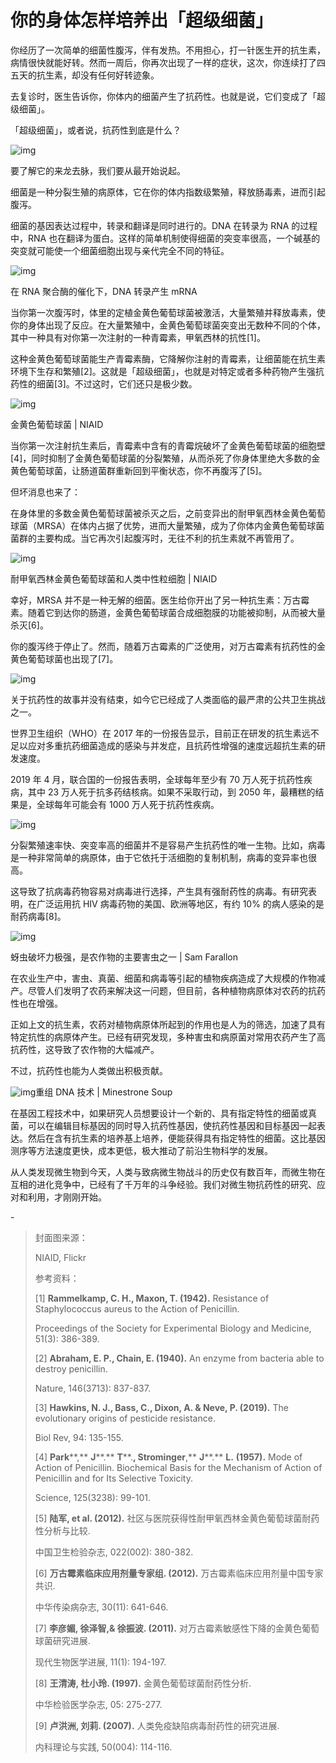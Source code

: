 # 你的身体怎样培养出「超级细菌」

你经历了⼀次简单的细菌性腹泻，伴有发热。不用担心，打一针医⽣开的抗⽣素，病情很快就能好转。然⽽⼀周后，你再次出现了⼀样的症状，这次，你连续打了四五天的抗⽣素，却没有任何好转迹象。



去复诊时，医⽣告诉你，你体内的细菌产⽣了抗药性。也就是说，它们变成了「超级细菌」。



「超级细菌」，或者说，抗药性到底是什么？



![img](https://mmbiz.qpic.cn/mmbiz_jpg/SlOqFKqEO4FmQlmfjOBVoTGMwf6Upa6UfdcJIB7xU4sR5HicJaWTgTfNgaicg2lT6EsBNh55kac8qeBIUGw8u1icQ/640?wx_fmt=jpeg)



要了解它的来龙去脉，我们要从最开始说起。



细菌是⼀种分裂生殖的病原体，它在你的体内指数级繁殖，释放肠毒素，进而引起腹泻。



细菌的基因表达过程中，转录和翻译是同时进⾏的。DNA 在转录为 RNA 的过程中，RNA 也在翻译为蛋⽩。这样的简单机制使得细菌的突变率很⾼，⼀个碱基的突变就可能使⼀个细菌细胞出现与亲代完全不同的特征。



![img](https://mmbiz.qpic.cn/mmbiz_gif/SlOqFKqEO4FmQlmfjOBVoTGMwf6Upa6UnCgKm8fPricXbMwpCgiakGRI7ICMu7Neh597Sc73BicfMMWnerTEJJ4sg/640?wx_fmt=gif)

在 RNA 聚合酶的催化下，DNA 转录产生 mRNA



当你第⼀次腹泻时，体⾥的定植⾦⻩⾊葡萄球菌被激活，⼤量繁殖并释放毒素，使你的身体出现了反应。在⼤量繁殖中，⾦⻩⾊葡萄球菌突变出⽆数种不同的个体，其中⼀种具有对你第⼀次注射的⼀种⻘霉素，甲氧⻄林的抗性[1]。



这种⾦⻩⾊葡萄球菌能⽣产⻘霉素酶，它降解你注射的⻘霉素，让细菌能在抗⽣素环境下⽣存和繁殖[2]。这就是「超级细菌」，也就是对特定或者多种药物产⽣强抗药性的细菌[3]。不过这时，它们还只是极少数。



![img](https://mmbiz.qpic.cn/mmbiz_jpg/SlOqFKqEO4FmQlmfjOBVoTGMwf6Upa6U9rHiaiax4HNzvnSwww5XOhsUdHuYCsibRT6LiauYtLrwbOJcDxMoAWph6Q/640?wx_fmt=jpeg)

金黄色葡萄球菌 | NIAID



当你第⼀次注射抗⽣素后，⻘霉素中含有的⻘霉烷破坏了⾦⻩⾊葡萄球菌的细胞壁[4]，同时抑制了⾦⻩⾊葡萄球菌的分裂繁殖，从⽽杀死了你身体⾥绝⼤多数的⾦⻩⾊葡萄球菌，让肠道菌群重新回到平衡状态，你不再腹泻了[5]。



但坏消息也来了：



在身体⾥的多数⾦⻩⾊葡萄球菌被杀灭之后，之前变异出的耐甲氧西林金黄色葡萄球菌（MRSA）在体内占据了优势，进而⼤量繁殖，成为了你体内⾦⻩⾊葡萄球菌菌群的主要构成。当它再次引起腹泻时，⽆往不利的抗⽣素就不再管⽤了。



![img](https://mmbiz.qpic.cn/mmbiz_jpg/SlOqFKqEO4FmQlmfjOBVoTGMwf6Upa6Uu6OfIbIgZEjKNptuYWv0aRgfP16zZicvDOGQZEV7j6safbibplZnLNJg/640?wx_fmt=jpeg)

耐甲氧西林金黄色葡萄球菌和人类中性粒细胞 | NIAID



幸好，MRSA 并不是⼀种⽆解的细菌。医⽣给你开出了另⼀种抗⽣素：万古霉素。随着它到达你的肠道，⾦⻩⾊葡萄球菌合成细胞膜的功能被抑制，从⽽被⼤量杀灭[6]。



你的腹泻终于停⽌了。然⽽，随着万古霉素的广泛使用，对万古霉素有抗药性的金黄色葡萄球菌也出现了[7]。



![img](https://mmbiz.qpic.cn/mmbiz_png/SlOqFKqEO4FmQlmfjOBVoTGMwf6Upa6UqpQPdJsWMLfMoNJiabvw0pTpH1c3EH7ves7JicfSxPqXbR8A0KppFpwQ/640?wx_fmt=png)



关于抗药性的故事并没有结束，如今它已经成了人类面临的最严肃的公共卫生挑战之一。



世界卫生组织（WHO）在 2017 年的一份报告显示，目前正在研发的抗生素远不足以应对多重抗药细菌造成的感染与并发症，且抗药性增强的速度远超抗生素的研发速度。



2019 年 4 月，联合国的一份报告表明，全球每年至少有 70 万人死于抗药性疾病，其中 23 万人死于抗多药结核病。如果不采取行动，到 2050 年，最糟糕的结果是，全球每年可能会有 1000 万人死于抗药性疾病。



![img](https://mmbiz.qpic.cn/mmbiz_png/SlOqFKqEO4FmQlmfjOBVoTGMwf6Upa6Up2DH10X6waURSbYUf3icMibCib2GRKicF2o9icibUpP4zT0IBoxicCdNltIKg/640?wx_fmt=png)



分裂繁殖速率快、突变率高的细菌并不是容易产生抗药性的唯一生物。比如，病毒是一种非常简单的病原体，由于它依托于活细胞的复制机制，病毒的变异率也很高。



这导致了抗病毒药物容易对病毒进行选择，产生具有强耐药性的病毒。有研究表明，在广泛运用抗 HIV 病毒药物的美国、欧洲等地区，有约 10% 的病人感染的是耐药病毒[8]。



![img](https://mmbiz.qpic.cn/mmbiz_jpg/SlOqFKqEO4FmQlmfjOBVoTGMwf6Upa6Uq4qLjEMwEkgHBlVf2TToiaDVL0Xmh1PonYRKjnzFLg0e64wcWUZZo7w/640?wx_fmt=jpeg)

蚜虫破坏力极强，是农作物的主要害虫之一 | Sam Farallon



在农业⽣产中，害⾍、真菌、细菌和病毒等引起的植物疾病造成了⼤规模的作物减产。尽管⼈们发明了农药来解决这⼀问题，但⽬前，各种植物病原体对农药的抗药性也在增强。



正如上文的抗生素，农药对植物病原体所起到的作用也是人为的筛选，加速了具有特定抗性的病原体产生。已经有研究发现，多种害⾍和病原菌对常⽤农药产⽣了⾼抗药性，这导致了农作物的⼤幅减产。



不过，抗药性也能为⼈类做出积极贡献。



![img](https://mmbiz.qpic.cn/mmbiz_png/SlOqFKqEO4FmQlmfjOBVoTGMwf6Upa6U04PW5ibemvgWicNElJhJZVkZkmmbIf3w5ewdErcBNbEo2qoDXhS9e8yA/640?wx_fmt=png)重组 DNA 技术 | Minestrone Soup



在基因⼯程技术中，如果研究⼈员想要设计⼀个新的、具有指定特性的细菌或真菌，可以在编辑⽬标基因的同时导⼊抗药性基因，使抗药性基因和⽬标基因⼀起表达。然后在含有抗⽣素的培养基上培养，便能获得具有指定特性的细菌。这比基因测序等⽅法速度更快，成本更低，极⼤推动了前沿⽣物科学的发展。



从⼈类发现微⽣物到今天，⼈类与致病微⽣物战⽃的历史仅有数百年，⽽微⽣物在互相的进化竞争中，已经有了千万年的⽃争经验。我们对微⽣物抗药性的研究、应对和利⽤，才刚刚开始。



\-



> 封面图来源：
>
> 
>
> NIAID, Flickr
>
> 
>
> 参考资料：
>
> 
>
> [1] **Rammelkamp, C. H., Maxon, T. (1942).** Resistance of Staphylococcus aureus to the Action of Penicillin.
>
> Proceedings of the Society for Experimental Biology and Medicine, 51(3): 386-389.
>
> 
>
> [2] **Abraham, E. P., Chain, E. (1940).** An enzyme from bacteria able to destroy penicillin.
>
> Nature, 146(3713): 837-837.
>
> 
>
> [3] **Hawkins, N. J., Bass, C., Dixon, A. & Neve, P. (2019).** The evolutionary origins of pesticide resistance.
>
> Biol Rev, 94: 135-155.
>
> 
>
> [4] **Park****,** **J****.** **T****.****, Strominger****,** **J****.** **L.** **(1957).** Mode of Action of Penicillin. Biochemical Basis for the Mechanism of Action of Penicillin and for Its Selective Toxicity.
>
> Science, 125(3238): 99-101.
>
> 
>
> [5] **陆军, et al. (2012).** 社区与医院获得性耐甲氧⻄林⾦⻩⾊葡萄球菌耐药性分析与⽐较.
>
> 中国卫⽣检验杂志, 022(002): 380-382.
>
> 
>
> [6] **万古霉素临床应⽤剂量专家组. (2012).** 万古霉素临床应⽤剂量中国专家共识.
>
> 中华传染病杂志, 30(11): 641-646.
>
> 
>
> [7] **李彦媚, 徐泽智,& 徐振波. (2011).** 对万古霉素敏感性下降的金黄色葡萄球菌研究进展.
>
> 现代生物医学进展, 11(1): 194-197.
>
> 
>
> [8] **王清涛, 杜⼩玲. (1997).** ⾦⻩⾊葡萄球菌耐药性分析.
>
> 中华检验医学杂志, 05: 275-277.
>
> 
>
> [9] **卢洪洲, 刘莉. (2007).** 人类免疫缺陷病毒耐药性的研究进展.
>
> 内科理论与实践, 50(004): 114-116.